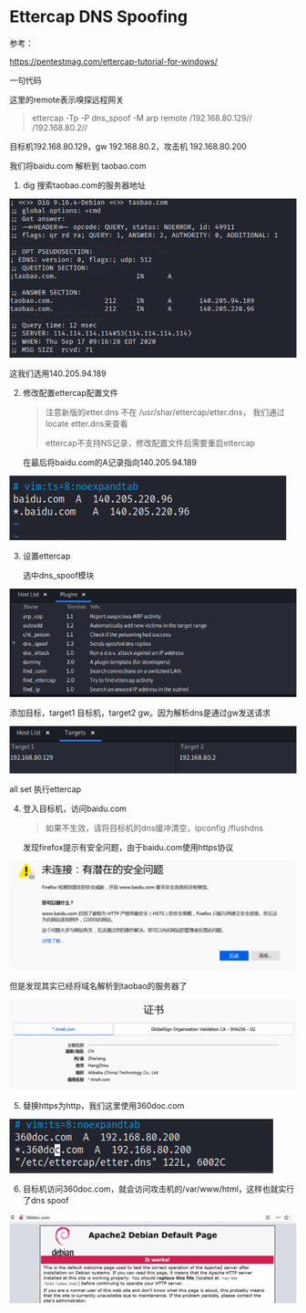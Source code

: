 # Ettercap DNS Spoofing

参考：

https://pentestmag.com/ettercap-tutorial-for-windows/

一句代码

这里的remote表示嗅探远程网关

> ettercap -Tp -P dns_spoof -M arp remote /192.168.80.129//     /192.168.80.2//

目标机192.168.80.129，gw 192.168.80.2，攻击机 192.168.80.200

我们将baidu.com 解析到 taobao.com

1. dig 搜索taobao.com的服务器地址

![Snipaste_2020-09-17_21-22-56](https://github.com/dhay3/image-repo/raw/master/20210518/Snipaste_2020-09-17_21-22-56.73kzgd3xkag0.png)

   这我们选用140.205.94.189

2. 修改配置ettercap配置文件

   > 注意新版的etter.dns 不在 /usr/shar/ettercap/etter.dns， 我们通过locate etter.dns来查看
   >
   > ettercap不支持NS记录，修改配置文件后需要重启ettercap

   在最后将baidu.com的A记录指向140.205.94.189

![Snipaste_2020-09-17_21-25-43](https://github.com/dhay3/image-repo/raw/master/20210518/Snipaste_2020-09-17_21-25-43.btyyr1dkk40.png)

3. 设置ettercap

   选中dns_spoof模块

![Snipaste_2020-09-17_20-04-14](https://github.com/dhay3/image-repo/raw/master/20210518/Snipaste_2020-09-17_20-04-14.3z6sxd87w6c0.png)

   添加目标，target1 目标机，target2 gw。因为解析dns是通过gw发送请求

![Snipaste_2020-09-17_21-28-45](https://github.com/dhay3/image-repo/raw/master/20210518/Snipaste_2020-09-17_21-28-45.1hft06ajkmao.png)

   all set 执行ettercap

4. 登入目标机，访问baidu.com

   > 如果不生效，请将目标机的dns缓冲清空，ipconfig /flushdns

   发现firefox提示有安全问题，由于baidu.com使用https协议

![Snipaste_2020-09-17_21-29-43](https://github.com/dhay3/image-repo/raw/master/20210518/Snipaste_2020-09-17_21-29-43.2xk8fjp3y080.png)

   但是发现其实已经将域名解析到taobao的服务器了

![Snipaste_2020-09-17_21-30-47](https://github.com/dhay3/image-repo/raw/master/20210518/Snipaste_2020-09-17_21-30-47.4s8alfu1fx20.png)

5. 替换https为http，我们这里使用360doc.com

![Snipaste_2020-09-17_23-37-59](https://github.com/dhay3/image-repo/raw/master/20210518/Snipaste_2020-09-17_23-37-59.3hpm9mhcvjw0.png)

6. 目标机访问360doc.com，就会访问攻击机的/var/www/html，这样也就实行了dns spoof

![Snipaste_2020-09-17_23-39-39](https://github.com/dhay3/image-repo/raw/master/20210518/Snipaste_2020-09-17_23-39-39.oao6k16z6eo.png)

   

   

